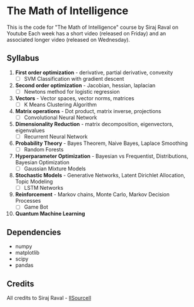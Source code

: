 # The Math of Intelligence

This is the code for "The Math of Intelligence" course by Siraj Raval on Youtube
Each week has a short video (released on Friday) and an associated longer video (released on Wednesday).

## Syllabus 

1. **First order optimization** - derivative, partial derivative, convexity  
     - [ ] SVM Classification with gradient descent
2. **Second order optimization** - Jacobian, hessian, laplacian  
     - [ ] Newtons method for logistic regression
3. **Vectors** - Vector spaces, vector norms, matrices  
     - [ ] K Means Clustering Algorithm
4. **Matrix operations** - Dot product, matrix inverse, projections  
     - [ ] Convolutional Neural Network
5. **Dimensionality Reduction** - matrix decomposition, eigenvectors, eigenvalues  
     - [ ] Recurrent Neural Network
6. **Probability Theory** - Bayes Theorem, Naive Bayes, Laplace Smoothing   
     - [ ] Random Forests 
7. **Hyperparameter Optimization** - Bayesian vs Frequentist, Distributions, Bayesian Optimization  
     - [ ] Gaussian Mixture Models
8. **Stochastic Models** - Generative Networks, Latent Dirichlet Allocation, Topic Modeling  
     - [ ] LSTM Networks
9. **Reinforcement** - Markov chains, Monte Carlo, Markov Decision Processes  
     - [ ] Game Bot 
10. **Quantum Machine Learning**


## Dependencies

* numpy
* matplotlib
* scipy
* pandas

## Credits

All credits to Siraj Raval - [llSourcell](https://github.com/llSourcell)